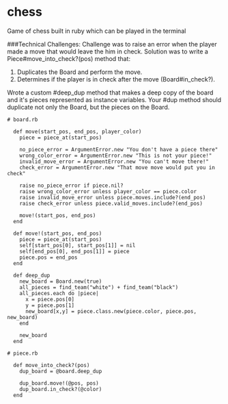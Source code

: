 # chess
Game of chess built in ruby which can be played in the terminal

###Technical Challenges:
Challenge was to raise an error when the player made a move that would leave the him in check. Solution was to write a Piece#move_into_check?(pos) method that:

1. Duplicates the Board and perform the move.
2. Determines if the player is in check after the move (Board#in_check?).

Wrote a custom #deep_dup method that makes a deep copy of the board and it's pieces represented as instance variables. Your #dup method should duplicate not only the Board, but the pieces on the Board.

```
# board.rb

  def move(start_pos, end_pos, player_color)
    piece = piece_at(start_pos)

    no_piece_error = ArgumentError.new "You don't have a piece there"
    wrong_color_error = ArgumentError.new "This is not your piece!"
    invalid_move_error = ArgumentError.new "You can't move there!"
    check_error = ArgumentError.new "That move move would put you in check"

    raise no_piece_error if piece.nil?
    raise wrong_color_error unless player_color == piece.color
    raise invalid_move_error unless piece.moves.include?(end_pos)
    raise check_error unless piece.valid_moves.include?(end_pos)

    move!(start_pos, end_pos)
  end
  
  def move!(start_pos, end_pos)
    piece = piece_at(start_pos)
    self[start_pos[0], start_pos[1]] = nil
    self[end_pos[0], end_pos[1]] = piece
    piece.pos = end_pos
  end

  def deep_dup
    new_board = Board.new(true)
    all_pieces = find_team("white") + find_team("black")
    all_pieces.each do |piece|
      x = piece.pos[0]
      y = piece.pos[1]
      new_board[x,y] = piece.class.new(piece.color, piece.pos, new_board)
    end

    new_board
  end
```

```
# piece.rb

  def move_into_check?(pos)
    dup_board = @board.deep_dup

    dup_board.move!(@pos, pos)
    dup_board.in_check?(@color)
  end
```
